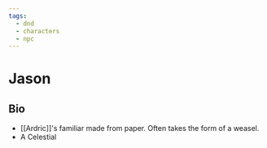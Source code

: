 ```yaml
---
tags:
  - dnd
  - characters
  - npc
---
```

# Jason
## Bio
- [[Ardric]]'s familiar made from paper. Often takes the form of a weasel.
- A Celestial